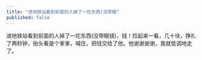 ```yaml
---
title: "进地铁站看到前面的人掉了一坨东西(没带眼"
published: false
---
```

进地铁站看到前面的人掉了一坨东西(没带眼镜)，钱！捡起来一看，几十块，挣扎了两秒钟，抬头看是个爹爹，喊住，把钱交给了他。他谢谢谢谢，我就低调地走了。